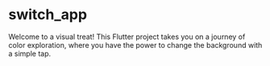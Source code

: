 # switch_app

Welcome to a visual treat! This Flutter project takes you on a journey of color exploration, where you have the power to change the background with a simple tap.